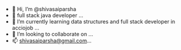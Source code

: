 - 👋 Hi, I’m @shivasaiparsha
- 👀 full stack java developer ...
- 🌱 I’m currently learning data structures and full stack developer in acciojob  ...
- 💞️ I’m looking to collaborate on ...
- 📫 shivasaiparsha@gmail.com...

<!---
shivasaiparsha/shivasaiparsha is a ✨ special ✨ repository because its `README.md` (this file) appears on your GitHub profile.
You can click the Preview link to take a look at your changes.
--->
